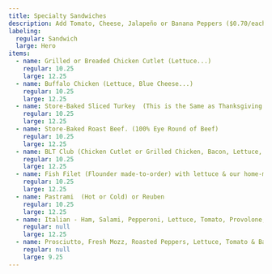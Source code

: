 ```yaml
---
title: Specialty Sandwiches
description: Add Tomato, Cheese, Jalapeño or Banana Peppers ($0.70/each)
labeling:
  regular: Sandwich
  large: Hero
items:
  - name: Grilled or Breaded Chicken Cutlet (Lettuce...)
    regular: 10.25
    large: 12.25
  - name: Buffalo Chicken (Lettuce, Blue Cheese...)
    regular: 10.25
    large: 12.25
  - name: Store-Baked Sliced Turkey  (This is the Same as Thanksgiving Day Roasted Turkey)
    regular: 10.25
    large: 12.25
  - name: Store-Baked Roast Beef. (100% Eye Round of Beef)
    regular: 10.25
    large: 12.25
  - name: BLT Club (Chicken Cutlet or Grilled Chicken, Bacon, Lettuce, Tomato & Mayo)
    regular: 10.25
    large: 12.25
  - name: Fish Filet (Flounder made-to-order) with lettuce & our home-made tarter sauce
    regular: 10.25
    large: 12.25
  - name: Pastrami  (Hot or Cold) or Reuben
    regular: 10.25
    large: 12.25
  - name: Italian - Ham, Salami, Pepperoni, Lettuce, Tomato, Provolone, Oil, Vinegar, S&P, Oregano
    regular: null
    large: 12.25
  - name: Prosciutto, Fresh Mozz, Roasted Peppers, Lettuce, Tomato & Balsamic Vinaigrette
    regular: null
    large: 9.25
---
```


